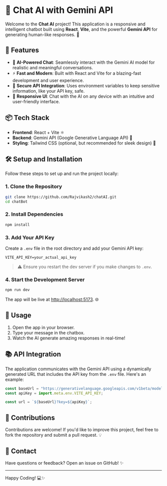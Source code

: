 # 🤖 Chat AI with Gemini API

Welcome to the **Chat AI** project! This application is a responsive and intelligent chatbot built using **React**, **Vite**, and the powerful **Gemini API** for generating human-like responses. 🚀

## 🌟 Features

- 🧠 **AI-Powered Chat**: Seamlessly interact with the Gemini AI model for realistic and meaningful conversations.
- ⚡ **Fast and Modern**: Built with React and Vite for a blazing-fast development and user experience.
- 🔐 **Secure API Integration**: Uses environment variables to keep sensitive information, like your API key, safe.
- 🎨 **Responsive UI**: Chat with the AI on any device with an intuitive and user-friendly interface.

## 📦 Tech Stack

- **Frontend**: React + Vite ⚛️
- **Backend**: Gemini API (Google Generative Language API) 🌌
- **Styling**: Tailwind CSS (optional, but recommended for sleek design) 💅

## 🛠️ Setup and Installation

Follow these steps to set up and run the project locally:

### 1. Clone the Repository
```bash
git clone https://github.com/Rajvikash2/chatAI.git
cd chatBot
```

### 2. Install Dependencies
```bash
npm install
```

### 3. Add Your API Key

Create a `.env` file in the root directory and add your Gemini API key:
```env
VITE_API_KEY=your_actual_api_key
```
> ⚠️ Ensure you restart the dev server if you make changes to `.env`.

### 4. Start the Development Server
```bash
npm run dev
```
The app will be live at [http://localhost:5173](http://localhost:5173). 🌐

## 🚀 Usage

1. Open the app in your browser.
2. Type your message in the chatbox.
3. Watch the AI generate amazing responses in real-time!

## 📚 API Integration

The application communicates with the Gemini API using a dynamically generated URL that includes the API key from the `.env` file. Here's an example:

```javascript
const baseUrl = "https://generativelanguage.googleapis.com/v1beta/models/gemini-1.5-flash:generateContent";
const apiKey = import.meta.env.VITE_API_KEY;

const url = `${baseUrl}?key=${apiKey}`;
```

## 🤝 Contributions

Contributions are welcome! If you'd like to improve this project, feel free to fork the repository and submit a pull request. 💡


## 📧 Contact

Have questions or feedback? Open an issue on GitHub! ✨

---

Happy Coding! 💻✨

